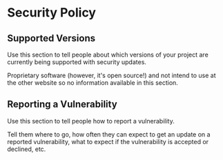 # Security Policy

## Supported Versions

Use this section to tell people about which versions of your project are
currently being supported with security updates.

Proprietary software (however, it's open source!) and not intend to use at the other website so no information available in this section.

## Reporting a Vulnerability

Use this section to tell people how to report a vulnerability.

Tell them where to go, how often they can expect to get an update on a
reported vulnerability, what to expect if the vulnerability is accepted or
declined, etc.
